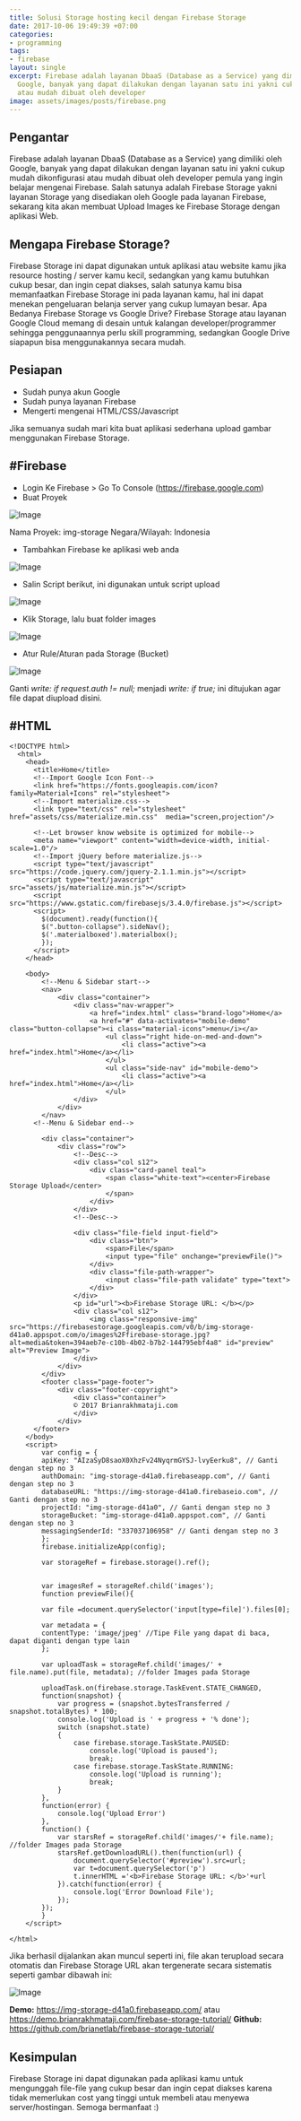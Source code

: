 ```yaml
---
title: Solusi Storage hosting kecil dengan Firebase Storage
date: 2017-10-06 19:49:39 +07:00
categories:
- programming
tags:
- firebase
layout: single
excerpt: Firebase adalah layanan DbaaS (Database as a Service) yang dimiliki oleh
  Google, banyak yang dapat dilakukan dengan layanan satu ini yakni cukup mudah dikonfigurasi
  atau mudah dibuat oleh developer
image: assets/images/posts/firebase.png
---
```


## **Pengantar**
Firebase adalah layanan DbaaS (Database as a Service) yang dimiliki oleh Google, banyak yang dapat dilakukan dengan layanan satu ini yakni cukup mudah dikonfigurasi atau mudah dibuat oleh developer pemula yang ingin belajar mengenai Firebase. Salah satunya adalah Firebase Storage yakni layanan Storage yang disediakan oleh Google pada layanan Firebase, sekarang kita akan membuat Upload Images ke Firebase Storage dengan aplikasi Web.

## **Mengapa Firebase Storage?**
Firebase Storage ini dapat digunakan untuk aplikasi atau website kamu jika resource hosting / server kamu kecil, sedangkan yang kamu butuhkan cukup besar, dan ingin cepat diakses, salah satunya kamu bisa memanfaatkan Firebase Storage ini pada layanan kamu, hal ini dapat menekan pengeluaran belanja server yang cukup lumayan besar.
Apa Bedanya Firebase Storage vs Google Drive?
Firebase Storage atau layanan Google Cloud memang di desain untuk kalangan developer/programmer sehingga penggunaannya perlu skill programming, sedangkan Google Drive siapapun bisa menggunakannya secara mudah.

## **Pesiapan**
* Sudah punya akun Google
* Sudah punya layanan Firebase
* Mengerti mengenai HTML/CSS/Javascript

Jika semuanya sudah mari kita buat aplikasi sederhana upload gambar menggunakan Firebase Storage.

## #**Firebase**
* Login Ke Firebase > Go To Console (https://firebase.google.com)
* Buat Proyek

![Image](https://cdn-images-1.medium.com/max/800/1*sxGrL-kKqXfxOqlsYnJLmg.jpeg)

Nama Proyek: img-storage
Negara/Wilayah: Indonesia

* Tambahkan Firebase ke aplikasi web anda

![Image](https://cdn-images-1.medium.com/max/800/1*dRRKIw5EfPCvm6BTSr5TkA.jpeg)

* Salin Script berikut, ini digunakan untuk script upload

![Image](https://cdn-images-1.medium.com/max/800/1*2keHNH9nsOXr22Zm_Hoz_w.jpeg)

* Klik Storage, lalu buat folder images

![Image](https://cdn-images-1.medium.com/max/800/1*arv0nCGwX32iVBl8TFC00Q.jpeg)

* Atur Rule/Aturan pada Storage (Bucket)

![Image](https://cdn-images-1.medium.com/max/800/1*Z__rF4s0Labk1yPha-5X8w.jpeg)

Ganti *write: if request.auth != null;* menjadi *write: if true;* ini ditujukan agar file dapat diupload disini.

## **#HTML**

```
<!DOCTYPE html>
  <html>
    <head>
      <title>Home</title>
      <!--Import Google Icon Font-->
      <link href="https://fonts.googleapis.com/icon?family=Material+Icons" rel="stylesheet">
      <!--Import materialize.css-->
      <link type="text/css" rel="stylesheet" href="assets/css/materialize.min.css"  media="screen,projection"/>

      <!--Let browser know website is optimized for mobile-->
      <meta name="viewport" content="width=device-width, initial-scale=1.0"/>
      <!--Import jQuery before materialize.js-->
      <script type="text/javascript" src="https://code.jquery.com/jquery-2.1.1.min.js"></script>
      <script type="text/javascript" src="assets/js/materialize.min.js"></script>
      <script src="https://www.gstatic.com/firebasejs/3.4.0/firebase.js"></script>
      <script>
        $(document).ready(function(){
        $(".button-collapse").sideNav();
        $('.materialboxed').materialbox();
        });
      </script>
    </head>
    
    <body>
        <!--Menu & Sidebar start-->
        <nav>
            <div class="container">
                <div class="nav-wrapper">
                    <a href="index.html" class="brand-logo">Home</a>
                    <a href="#" data-activates="mobile-demo" class="button-collapse"><i class="material-icons">menu</i></a>
                        <ul class="right hide-on-med-and-down">
                            <li class="active"><a href="index.html">Home</a></li>
                        </ul>
                        <ul class="side-nav" id="mobile-demo">
                            <li class="active"><a href="index.html">Home</a></li>
                        </ul>
                </div>
            </div>
        </nav>
      <!--Menu & Sidebar end-->

        <div class="container">
            <div class="row">
                <!--Desc-->
                <div class="col s12">
                    <div class="card-panel teal">
                        <span class="white-text"><center>Firebase Storage Upload</center>
                        </span>
                    </div>
                </div>
                <!--Desc-->

                <div class="file-field input-field">
                    <div class="btn">
                        <span>File</span>
                        <input type="file" onchange="previewFile()">
                    </div>
                    <div class="file-path-wrapper">
                        <input class="file-path validate" type="text">
                    </div>
                </div>
                <p id="url"><b>Firebase Storage URL: </b></p>
                <div class="col s12">
                    <img class="responsive-img" src="https://firebasestorage.googleapis.com/v0/b/img-storage-d41a0.appspot.com/o/images%2Ffirebase-storage.jpg?alt=media&token=394aeb7e-c10b-4b02-b7b2-144795ebf4a8" id="preview" alt="Preview Image">
                </div>
            </div>
        </div>
        <footer class="page-footer">   
            <div class="footer-copyright">
                <div class="container">
                © 2017 Brianrakhmataji.com
                </div>
            </div>
      </footer>
    </body>
    <script>
        var config = {
        apiKey: "AIzaSyD8saoX0XhzFv24NyqrmGYSJ-lvyEerku8", // Ganti dengan step no 3
        authDomain: "img-storage-d41a0.firebaseapp.com", // Ganti dengan step no 3
        databaseURL: "https://img-storage-d41a0.firebaseio.com", // Ganti dengan step no 3
        projectId: "img-storage-d41a0", // Ganti dengan step no 3
        storageBucket: "img-storage-d41a0.appspot.com", // Ganti dengan step no 3
        messagingSenderId: "337037106958" // Ganti dengan step no 3
        };
        firebase.initializeApp(config);

        var storageRef = firebase.storage().ref();


        var imagesRef = storageRef.child('images');
        function previewFile(){

        var file =document.querySelector('input[type=file]').files[0];

        var metadata = {
        contentType: 'image/jpeg' //Tipe File yang dapat di baca, dapat diganti dengan type lain
        };

        var uploadTask = storageRef.child('images/' + file.name).put(file, metadata); //folder Images pada Storage

        uploadTask.on(firebase.storage.TaskEvent.STATE_CHANGED,
        function(snapshot) {
            var progress = (snapshot.bytesTransferred / snapshot.totalBytes) * 100;
            console.log('Upload is ' + progress + '% done');
            switch (snapshot.state) 
            {
                case firebase.storage.TaskState.PAUSED: 
                    console.log('Upload is paused');
                    break;
                case firebase.storage.TaskState.RUNNING:
                    console.log('Upload is running');
                    break;
            }
        }, 
        function(error) {
            console.log('Upload Error')
        }, 
        function() {
            var starsRef = storageRef.child('images/'+ file.name); //folder Images pada Storage
            starsRef.getDownloadURL().then(function(url) {
                document.querySelector('#preview').src=url;
                var t=document.querySelector('p')
                t.innerHTML ='<b>Firebase Storage URL: </b>'+url
            }).catch(function(error) {
                console.log('Error Download File');
            });
        });
        }
    </script>

</html>
```

Jika berhasil dijalankan akan muncul seperti ini, file akan terupload secara otomatis dan Firebase Storage URL akan tergenerate secara sistematis seperti gambar dibawah ini:

![Image](https://cdn-images-1.medium.com/max/800/1*4nzdsINnl1Ejnx2KMv4vNg.jpeg)

**Demo:** https://img-storage-d41a0.firebaseapp.com/ atau https://demo.brianrakhmataji.com/firebase-storage-tutorial/
**Github:** https://github.com/brianetlab/firebase-storage-tutorial/

## **Kesimpulan**
Firebase Storage ini dapat digunakan pada aplikasi kamu untuk mengunggah file-file yang cukup besar dan ingin cepat diakses karena tidak memerlukan cost yang tinggi untuk membeli atau menyewa server/hostingan. Semoga bermanfaat :)